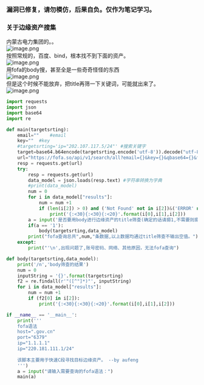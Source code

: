 <a name="ihqB5"></a>
### 漏洞已修复，请勿模仿，后果自负。仅作为笔记学习。
<a name="rSIar"></a>
### 关于边缘资产搜集
内蒙古电力集团的。。<br />![image.png](https://cdn.nlark.com/yuque/0/2021/png/1345801/1624640097416-9a5c585f-1bad-417b-875c-bd9dd28fa374.png#align=left&display=inline&height=101&originHeight=134&originWidth=1021&size=29511&status=done&style=none&width=766)<br />按照常规的，百度、bind，根本找不到下面的资产。<br />![image.png](https://cdn.nlark.com/yuque/0/2021/png/1345801/1624642841666-ca112588-d96f-4e0d-8f74-a3e71bdcfa73.png#align=left&display=inline&height=319&originHeight=425&originWidth=887&size=273374&status=done&style=none&width=665)<br />用fofa的body搜，甚至全是一些奇奇怪怪的东西<br />![image.png](https://cdn.nlark.com/yuque/0/2021/png/1345801/1624640166563-2e4be55b-22cf-43a4-89c2-7bdcbc967e7a.png#align=left&display=inline&height=562&originHeight=750&originWidth=1159&size=109582&status=done&style=none&width=869)<br />但是这个时候不能放弃，把title再筛一下关键词，可能就出来了。<br />![image.png](https://cdn.nlark.com/yuque/0/2021/png/1345801/1624640287174-6be10674-38f9-4c78-aa4f-8e4272187c22.png#align=left&display=inline&height=296&originHeight=395&originWidth=1139&size=71714&status=done&style=none&width=854)
```python
import requests
import json
import base64
import re

def main(targetsrting):
    email=""    #email
    key=""  #key
    #targetsrting='ip="202.107.117.5/24"' #搜索关键字
    target=base64.b64encode(targetsrting.encode('utf-8')).decode("utf-8")
    url="https://fofa.so/api/v1/search/all?email={}&key={}&qbase64={}&fields=host,server,title&size=1000".format(email,key,target)
    resp = requests.get(url)
    try:
        resp = requests.get(url)
        data_model = json.loads(resp.text) #字符串转换为字典
        #print(data_model)
        num = 0
        for i in data_model["results"]:
            num = num +1
            if (len(i[2]) > 0) and ('Not Found' not in i[2])&('ERROR' not in i[2])&('Unavailable' not in i[2]):
                print('{:<30}{:<30}{:<20}'.format(i[0],i[1],i[2]))
        a = input('是否要用body进行边缘资产的title筛查(确定的话请摁1,不需要则摁2):')
        if(a == '1'):
            body(targetsrting,data_model)
        print("fofa查询总共",num,"条数据,以上数据均通过title筛查不输出空值。")
    except:
        print("'\n',出现问题了,账号密码、网络、其他原因，无法fofa查询")

def body(targetsrting,data_model):
    print('/n','body筛查的结果')
    num = 0
    inputString = '{}'.format(targetsrting)
    f2 = re.findall(r'"([^"]*)"', inputString)
    for i in data_model["results"]:
        num = num +1
        if (f2[0] in i[2]):
            print('{:<30}{:<30}{:<20}'.format(i[0],i[1],i[2]))

if __name__ == '__main__':
    print('''
    fofa语法
    host=".gov.cn"
    port="6379"
    ip="1.1.1.1"
    ip="220.181.111.1/24"
    
    该脚本主要用于快速C段寻找目标边缘资产。 --by aufeng
    ''')
    a = input("请输入需要查询的fofa语法：")
    main(a)

```
